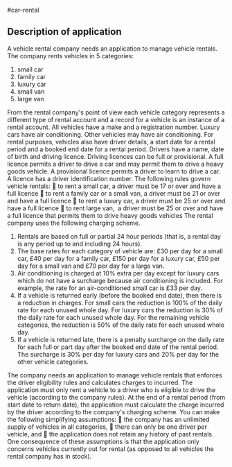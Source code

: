 #car-rental

## Description of application
A vehicle rental company needs an application to manage vehicle rentals. The company rents
vehicles in 5 categories:
1. small car
2. family car
3. luxury car
4. small van
5. large van 

From the rental company&#39;s point of view each vehicle category represents a different type of
rental account and a record for a vehicle is an instance of a rental account.
All vehicles have a make and a registration number. Luxury cars have air conditioning. Other
vehicles may have air conditioning. For rental purposes, vehicles also have driver details, a
start date for a rental period and a booked end date for a rental period.
Drivers have a name, date of birth and driving licence. Driving licences can be full or
provisional. A full licence permits a driver to drive a car and may permit them to drive a
heavy goods vehicle. A provisional licence permits a driver to learn to drive a car. A licence
has a driver identification number.
The following rules govern vehicle rentals:
 to rent a small car, a driver must be 17 or over and have a full licence
 to rent a family car or a small van, a driver must be 21 or over and have a full licence
 to rent a luxury car, a driver must be 25 or over and have a full licence
 to rent large van,  a driver must be 25 or over and have a full licence that permits
them to drive heavy goods vehicles
The rental company uses the following charging scheme.
1. Rentals are based on full or partial 24 hour periods (that is, a rental day is any period
up to and including 24 hours).
2. The base rates for each category of vehicle are: £30 per day for a small car, £40 per
day for a family car, £150 per day for a luxury car, £50 per day for a small van and
£70 per day for a large van.
3. Air conditioning is charged at 10% extra per day except for luxury cars which do not
have a surcharge because air conditioning is included. For example, the rate for an
air-conditioned small car is £33 per day.
4. If a vehicle is returned early (before the booked end date), then there is a reduction in
charges. For small cars the reduction is 100% of the daily rate for each unused whole
day. For luxury cars the reduction is 30% of the daily rate for each unused whole day.
For the remaining vehicle categories, the reduction is 50% of the daily rate for each
unused whole day.
5. If a vehicle is returned late, there is a penalty surcharge on the daily rate for each full
or part day after the booked end date of the rental period. The surcharge is 30% per
day for luxury cars and 20% per day for the other vehicle categories.

The company needs an application to manage vehicle rentals that enforces the driver
eligibility rules and calculates charges to incurred. The application must only rent a vehicle
to a driver who is eligible to drive the vehicle (according to the company rules). At the end of
a rental period (from start date to return date), the application must calculate the charge
incurred by the driver according to the company&#39;s charging scheme.
You can make the following simplifying assumptions:
 the company has an unlimited supply of vehicles in all categories,
 there can only be one driver per vehicle, and
 the application does not retain any history of past rentals.
One consequence of these assumptions is that the application only concerns vehicles
currently out for rental (as opposed to all vehicles the rental company has in stock).
